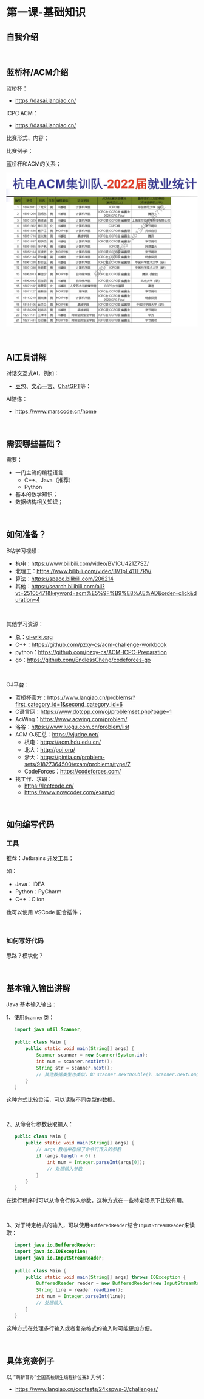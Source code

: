 # **第一课-基础知识**

## **自我介绍**





<br/>

## **蓝桥杯/ACM介绍**

蓝桥杯：

-   https://dasai.lanqiao.cn/

ICPC ACM：

-   https://dasai.lanqiao.cn/



比赛形式、内容；

比赛例子；

蓝桥杯和ACM的关系；



![image-20241011145210979](images/image-20241011145210979.png)



<br/>

## **AI工具讲解**

对话交互式AI，例如：

-   [豆包](https://www.doubao.com/chat/)、[文心一言](https://yiyan.baidu.com/)、[ChatGPT](https://chat.tinycms.xyz:3002/)等：

AI陪练：

-   https://www.marscode.cn/home



<br/>

## **需要哪些基础？**

需要：

-   一门主流的编程语言：
    -   C++、Java（推荐）
    -   Python
-   基本的数学知识；
-   数据结构相关知识；



<br/>

## **如何准备？**

B站学习视频：

-   杭电：https://www.bilibili.com/video/BV1CU421Z7SZ/
-   北理工：https://www.bilibili.com/video/BV1pE411E7RV/
-   算法：https://space.bilibili.com/206214
-   其他：https://search.bilibili.com/all?vt=25105471&keyword=acm%E5%9F%B9%E8%AE%AD&order=click&duration=4

<br/>

其他学习资源：

-   总：[oi-wiki.org](https://oi-wiki.org/)
-   C++：https://github.com/pzxy-cs/acm-challenge-workbook
-   python：https://github.com/pzxy-cs/ACM-ICPC-Preparation
-   go：https://github.com/EndlessCheng/codeforces-go

<br/>

OJ平台：

-   蓝桥杯官方：https://www.lanqiao.cn/problems/?first_category_id=1&second_category_id=6
-   C语言网：https://www.dotcpp.com/oj/problemset.php?page=1
-   AcWing：https://www.acwing.com/problem/
-   洛谷：https://www.luogu.com.cn/problem/list
-   ACM OJ汇总：https://vjudge.net/
    -   杭电：https://acm.hdu.edu.cn/
    -   北大：http://poj.org/
    -   浙大：https://pintia.cn/problem-sets/91827364500/exam/problems/type/7
    -   CodeForces：https://codeforces.com/
-   找工作、求职：
    -   https://leetcode.cn/
    -   https://www.nowcoder.com/exam/oj



<br/>

## **如何编写代码**

### 工具

推荐：Jetbrains 开发工具；

如：

-   Java：IDEA
-   Python：PyCharm
-   C++：Clion

也可以使用 VSCode 配合插件；

<br/>

### 如何写好代码

思路？模块化？



<br/>

## **基本输入输出讲解**

Java 基本输入输出：

1、使用`Scanner`类：

```java
   import java.util.Scanner;

   public class Main {
       public static void main(String[] args) {
           Scanner scanner = new Scanner(System.in);
           int num = scanner.nextInt();
           String str = scanner.next();
           // 其他数据类型也类似，如 scanner.nextDouble()、scanner.nextLong() 等
       }
   }
```

这种方式比较灵活，可以读取不同类型的数据。

<br/>

2、从命令行参数获取输入：

```java
   public class Main {
       public static void main(String[] args) {
           // args 数组中存储了命令行传入的参数
           if (args.length > 0) {
               int num = Integer.parseInt(args[0]);
               // 处理输入参数
           }
       }
   }
```

在运行程序时可以从命令行传入参数，这种方式在一些特定场景下比较有用。

<br/>

3、对于特定格式的输入，可以使用`BufferedReader`结合`InputStreamReader`来读取：

```java
   import java.io.BufferedReader;
   import java.io.IOException;
   import java.io.InputStreamReader;

   public class Main {
       public static void main(String[] args) throws IOException {
           BufferedReader reader = new BufferedReader(new InputStreamReader(System.in));
           String line = reader.readLine();
           int num = Integer.parseInt(line);
           // 处理输入
       }
   }
```

这种方式在处理多行输入或者复杂格式的输入时可能更加方便。

<br/>

## **具体竞赛例子**

以 `“萌新首秀”全国高校新生编程排位赛3` 为例：

-   https://www.lanqiao.cn/contests/24xspws-3/challenges/





